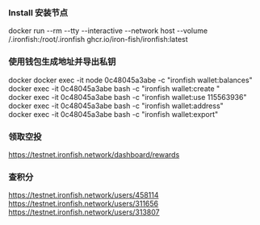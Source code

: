### Install 安装节点
docker run --rm --tty --interactive --network host --volume <home-directory>/.ironfish:/root/.ironfish ghcr.io/iron-fish/ironfish:latest
  
### 使用钱包生成地址并导出私钥
docker docker exec -it node  0c48045a3abe -c "ironfish wallet:balances"   
docker exec -it 0c48045a3abe bash -c "ironfish wallet:create "  
docker exec -it 0c48045a3abe bash -c "ironfish wallet:use 115563936"  
docker exec -it 0c48045a3abe bash -c "ironfish wallet:address"  
docker exec -it 0c48045a3abe bash -c "ironfish wallet:export"  
### 领取空投
  https://testnet.ironfish.network/dashboard/rewards   
### 查积分  
  https://testnet.ironfish.network/users/458114   
  https://testnet.ironfish.network/users/311656   
  https://testnet.ironfish.network/users/313807   
